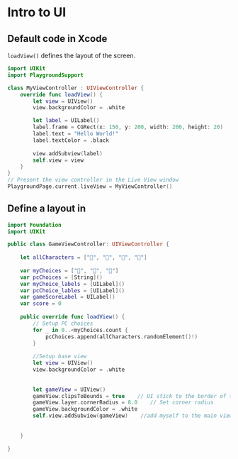# Intro to UI

## Default code in Xcode
```loadView()``` defines the layout of the screen. 
```swift
import UIKit
import PlaygroundSupport

class MyViewController : UIViewController {
    override func loadView() {
        let view = UIView()
        view.backgroundColor = .white

        let label = UILabel()
        label.frame = CGRect(x: 150, y: 200, width: 200, height: 20)
        label.text = "Hello World!"
        label.textColor = .black
        
        view.addSubview(label)
        self.view = view
    }
}
// Present the view controller in the Live View window
PlaygroundPage.current.liveView = MyViewController()
```

## Define a layout in 

```swift
import Foundation
import UIKit

public class GameViewController: UIViewController {
    
    let allCharacters = ["👦", "🐒", "🐷", "👻"]
    
    var myChoices = ["👦", "🐒", "🐷"]
    var pcChoices = [String]()
    var myChoice_labels = [UILabel]()
    var pcChoice_lables = [UILabel]()
    var gameScoreLabel = UILabel()
    var score = 0
    
    public override func loadView() {
        // Setup PC choices
        for _ in 0..<myChoices.count {
            pcChoices.append(allCharacters.randomElement()!)
        }
        
        //Setup base view
        let view = UIView()
        view.backgroundColor = .white
        
        
        let gameView = UIView()
        gameView.clipsToBounds = true    // UI stick to the border of the screen
        gameView.layer.cornerRadius = 8.0    // Set corner radius
        gameView.backgroundColor = .white
        self.view.addSubview(gameView)    //add myself to the main view
        
        
    }
    
}
```
